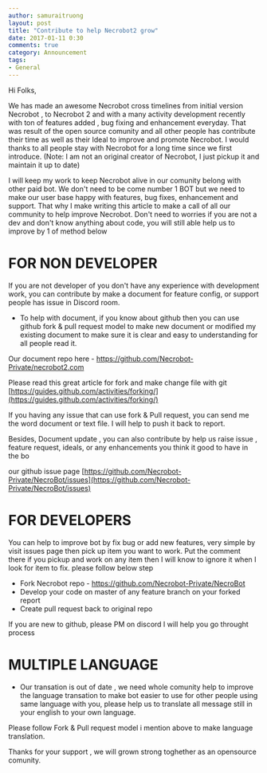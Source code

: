 ```yaml
---
author: samuraitruong
layout: post
title: "Contribute to help Necrobot2 grow"
date: 2017-01-11 0:30
comments: true
category: Announcement
tags:
- General
---
```


Hi Folks,

We has made an awesome Necrobot cross timelines from initial version Necrobot , to Necrobot 2 and with a many activity development recently with ton of features added , bug fixing and enhancement everyday. That was result of the open source comunity and all other people has contribute their time as well as their Ideal to improve and promote Necrobot. I would thanks to all people stay with Necrobot for a long time since we first introduce. (Note: I am not an original creator of Necrobot, I just pickup it and maintain it up to date)

I will keep my work to keep Necrobot alive in our comunity belong with other paid bot. We don't need to be come number 1 BOT but we need to make our user base happy with features, bug fixes, enhancement and support. That why I make writing this article to make a call of all our community to help improve Necrobot. Don't need to worries if you are not a dev and don't know anything about code, you will still able help us to improve by 1 of method below

# FOR NON DEVELOPER
If you are not developer of you don't have any experience with development work, you can contribute by make a document for feature config, or support people has issue in Discord room.

- To help with document, if you know about github then you can use github fork & pull request model to make new document or modified my existing document to make sure it is clear and easy to understanding for all people read it. 

Our document repo here - https://github.com/Necrobot-Private/necrobot2.com

Please read this great article for fork and make change file with git [https://guides.github.com/activities/forking/](https://guides.github.com/activities/forking/)

If you having any issue that can use fork & Pull request, you can send me the word document or text file. I will help to push it back to report. 

Besides, Document update , you can also contribute by help us raise issue , feature request, ideals, or any enhancements you think it good to have in the bo

our github issue page [https://github.com/Necrobot-Private/NecroBot/issues](https://github.com/Necrobot-Private/NecroBot/issues)


# FOR DEVELOPERS

You can help to improve bot by fix bug or add new features, very simple by visit issues page then pick up item you want to work. Put the comment there if you pickup and work on any item then I will know to ignore it when I look for item to fix. please follow below step

- Fork Necrobot repo - https://github.com/Necrobot-Private/NecroBot
- Develop your code on master of any feature branch on your forked report
- Create pull request back to original repo


If you are new to github, please PM on discord I will help you go throught process


# MULTIPLE LANGUAGE
- Our transation is out of date , we need whole comunity help to improve the language transation to make bot easier to use for other people using same language with you, please help us to translate all message still in your english to your own language.

Please follow Fork & Pull request model i mention above to make language translation. 


Thanks for your support , we will grown strong toghether as an opensource comunity.




